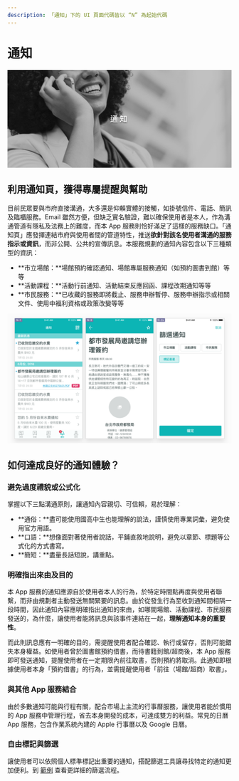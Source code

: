 ```yaml
---
description: 「通知」下的 UI 頁面代碼皆以 “N” 為起始代碼
---
```


# 通知

![](../.gitbook/assets/notification-scene.png)

## 利用通知頁，獲得專屬提醒與幫助

目前民眾要與市府直接溝通，大多還是仰賴實體的接觸，如掛號信件、電話、簡訊及臨櫃服務。Email 雖然方便，但缺乏實名驗證，難以確保使用者是本人，作為溝通管道有隱私及法務上的難度，而本 App 服務則恰好滿足了這樣的服務缺口。「通知頁」應發揮連結市府與使用者間的管道特性，推送**欲針對該名使用者溝通的服務指示或資訊**，而非公開、公共的宣傳訊息。本服務規劃的通知內容包含以下三種類型的資訊：

* **市立場館：**場館預約確認通知、場館專屬服務通知（如預約圖書到館）等等
* **活動課程：**活動行前通知、活動結束反應回函、課程改期通知等等
* **市民服務：**已收藏的服務即將截止、服務申辦暫停、服務申辦指示或相關文件、使用中福利資格或政策改變等等

![](../.gitbook/assets/notification-n.png)

## 如何達成良好的通知體驗？

### 避免過度禮貌或公式化

掌握以下三點溝通原則，讓通知內容親切、可信賴，易於理解：

* **通俗：**盡可能使用國高中生也能理解的說法，謹慎使用專業詞彙，避免使用官方用語。
* **口語：**想像面對著使用者說話，平鋪直敘地說明，避免以章節、標題等公式化的方式書寫。
* **簡短：**盡量長話短說，講重點。

### 明確指出來由及目的

本 App 服務的通知應源自於使用者本人的行為，於特定時間點再度與使用者聯繫，而非由規劃者主動發送無關緊要的訊息。由於從發生行為至收到通知間相隔一段時間，因此通知內容應明確指出通知的來由，如哪間場館、活動課程、市民服務發送的，為什麼，讓使用者能將訊息與該事件連結在一起，**理解通知本身的重要性**。

而此則訊息應有一明確的目的，需提醒使用者配合確認、執行或留存，否則可能錯失本身權益。如使用者曾於圖書館預約借書，而待書籍到館/超商後，本 App 服務即可發送通知，提醒使用者在一定期限內前往取書，否則預約將取消。此通知即根據使用者本身「預約借書」的行為，並需提醒使用者「前往（場館/超商）取書」。

### 與其他 App 服務結合

由於多數通知可能與行程有關，配合市場上主流的行事曆服務，讓使用者能於慣用的 App 服務中管理行程，省去本身開發的成本，可達成雙方的利益。常見的日曆 App 服務，包含作業系統內建的 Apple 行事曆以及 Google 日曆。

### 自由標記與篩選

讓使用者可以依照個人標準標記出重要的通知，搭配篩選工具讓尋找特定的通知更加便利。到 [範例](../showcase/sou-ji-pai-xu.md#ru-he-hang) 查看更詳細的篩選流程。

